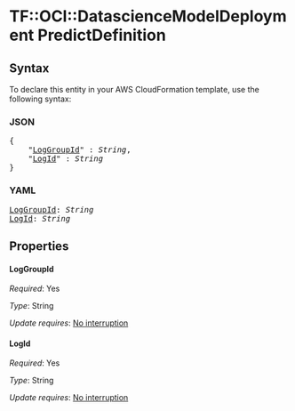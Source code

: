 # TF::OCI::DatascienceModelDeployment PredictDefinition

## Syntax

To declare this entity in your AWS CloudFormation template, use the following syntax:

### JSON

<pre>
{
    "<a href="#loggroupid" title="LogGroupId">LogGroupId</a>" : <i>String</i>,
    "<a href="#logid" title="LogId">LogId</a>" : <i>String</i>
}
</pre>

### YAML

<pre>
<a href="#loggroupid" title="LogGroupId">LogGroupId</a>: <i>String</i>
<a href="#logid" title="LogId">LogId</a>: <i>String</i>
</pre>

## Properties

#### LogGroupId

_Required_: Yes

_Type_: String

_Update requires_: [No interruption](https://docs.aws.amazon.com/AWSCloudFormation/latest/UserGuide/using-cfn-updating-stacks-update-behaviors.html#update-no-interrupt)

#### LogId

_Required_: Yes

_Type_: String

_Update requires_: [No interruption](https://docs.aws.amazon.com/AWSCloudFormation/latest/UserGuide/using-cfn-updating-stacks-update-behaviors.html#update-no-interrupt)


